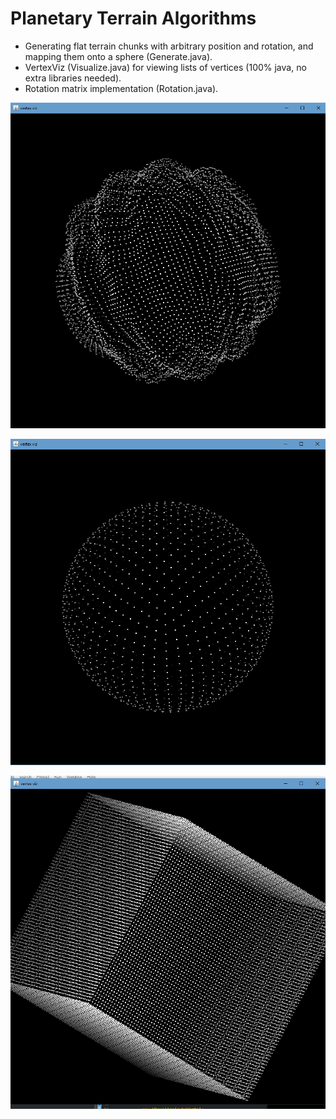 # Planetary Terrain Algorithms
- Generating flat terrain chunks with arbitrary position and rotation, and mapping them onto a sphere (Generate.java). 
- VertexViz (Visualize.java) for viewing lists of vertices (100% java, no extra libraries needed). 
- Rotation matrix implementation (Rotation.java). 

![noisy sphere](/screenshots/noisy-sphere-verts.png "noisy sphere")

![sphere](/screenshots/sphere-verts.png "sphere")

![cube](/screenshots/cube-verts.png "cube")
